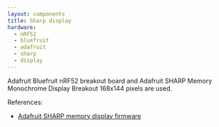 ```yaml
---
layout: components
title: Sharp display
hardware:
  - nRF52
  - bluefruit
  - adafruit
  - sharp
  - display
---
```


Adafruit Bluefruit nRF52 breakout board and Adafruit SHARP Memory Monochrome Display Breakout 168x144 pixels are used.

References:

- [Adafruit SHARP memory display firmware](https://github.com/adafruit/Adafruit_SHARP_Memory_Display/blob/master/examples/sharpmemtest/sharpmemtest.ino)
